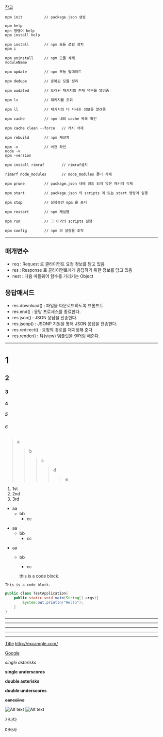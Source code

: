    [참고](https://contents.premium.naver.com/codetree/funcoding/contents/220608194847140ab, "NodePro")

    npm init          // package.json 생성

    npm help
    npn 명령어 help
    npm install help

    npm install       // npm 모듈 로컬 설치
    npm i

    npm uninstall     // npm 모듈 삭제
    moduleName

    npm update        // npm 모듈 업데이트

    npm dedupe        // 중복된 모듈 정리

    npm oudated       // 오래된 패키지의 존재 유무를 알려줌

    npm ls            // 패키지를 조회

    npm ll            // 패키지의 더 자세한 정보를 알려줌

    npm cache         // npm 내의 cache 목록 확인

    npm cache clean --force   // 캐시 삭제

    npm rebuild       // npm 재설치

    npm -v            // 버전 확인
    node -v
    npm -version

    npm install rimraf        // rimraf설치

    rimarf node_modules       // node_modules 폴더 삭제

    npm prune         // package.json 내에 정의 되지 않은 패키지 삭제

    npm start         // package.json 의 scripts 에 있는 start 명령어 실행

    npm stop          // 실행중인 npm 을 중지

    npm restart       // npm 재실행

    npm run           // 그 이외의 scripts 실행

    npm config        // npm 의 설정을 조작
  
<hr/>

## 매개변수
+ req : Request 로 클라이언트 요청 정보를 담고 있음
+ res : Response 로 클라이언트에게 응답하기 위한 정보를 담고 있음
+ nest : 다음 미들웨어 함수를 가리키는 Object

## 응답매서드
+ res.download() : 파일을 다운로드하도록 프롬프트
+ res.end() : 응답 프로세스를 종료한다.
+ res.json() : JSON 응답을 전송한다.
+ res.jsonp() : JSONP 지원을 통해 JSON 응답을 전송한다.
+ res.redirect() : 요청의 경로를 재지정해 준다.
+ res.render() : 뷰(view) 템플릿을 랜더링 해준다.

<hr/>

# 1
## 2
### 3
#### 4
##### 5
###### 6

> a
> > b
> > > c
> > > > d
> > > > > e

1. 1st
2. 2nd
3. 3rd

* aa
  * bb
    * cc
+ aa
  + bb
    + cc
- aa
  - bb
    - cc


    this is a code block.

<pre><code>This is a code block.</code></pre>
```java
public class TestApplication{
    public static void main(String[] args){
        System.out.println("Hello");
    }    
}
```

<hr/>

------------------------------
* * *
*********
- - -


[Title](link) http://excample.com/

[Google](https://google.com, "google link")

*single asterisks*

__single underscores__

**double asterisks**

__double underscores__

~~canceline~~

![Alt text](/path/to/img.jpg)
![Alt text](/path/to/img.jpg "Opional title")

가나다

마바사